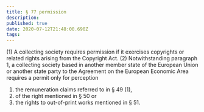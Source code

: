 ```yaml
---
title: § 77 permission 
description: 
published: true
date: 2020-07-12T21:48:00.690Z
tags: 
---
```


(1) A collecting society requires permission if it exercises copyrights or related rights arising from the Copyright Act.
(2) Notwithstanding paragraph 1, a collecting society based in another member state of the European Union or another state party to the Agreement on the European Economic Area requires a permit only for perception
1. the remuneration claims referred to in § 49 (1),
2. of the right mentioned in § 50 or
3. the rights to out-of-print works mentioned in § 51.